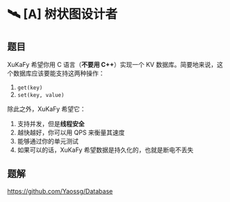 # 🛰️ [A] 树状图设计者

## 题目

XuKaFy 希望你用 C 语言（**不要用 C++**）实现一个 KV 数据库。简要地来说，这个数据库应该要能支持这两种操作：

1. `get(key)`
2. `set(key, value)`

除此之外，XuKaFy 希望它：

1. 支持并发，但是**线程安全**
2. 越快越好，你可以用 QPS 来衡量其速度
3. 能够通过你的单元测试
4. 如果可以的话，XuKaFy 希望数据是持久化的，也就是断电不丢失

## 题解

https://github.com/Yaossg/Database